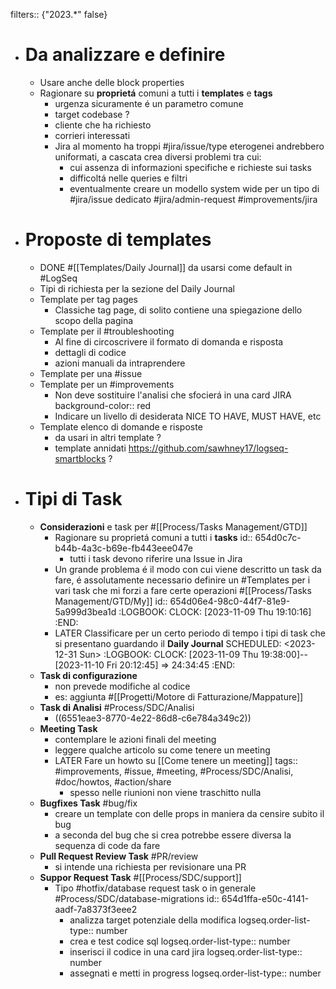 filters:: {"2023.*" false}

- # Da analizzare e definire
	- Usare anche delle block properties
	- Ragionare su **proprietá** comuni a tutti i **templates** e **tags**
		- urgenza sicuramente é un parametro comune
		- target codebase ?
		- cliente che ha richiesto
		- corrieri interessati
		- Jira al momento ha troppi #jira/issue/type eterogenei  andrebbero uniformati, a cascata crea diversi problemi tra cui:
			- cui assenza di informazioni specifiche e richieste sui tasks
			- difficoltá nelle queries e filtri
			- eventualmente creare un modello system wide per un tipo di #jira/issue dedicato #jira/admin-request #improvements/jira
- # Proposte di templates
	- DONE #[[Templates/Daily Journal]] da usarsi come default in #LogSeq
	- Tipi di richiesta per la sezione del Daily Journal
	- Template per tag pages
		- Classiche tag page, di solito contiene una spiegazione dello scopo della pagina
	- Template per il #troubleshooting
		- Al fine di circoscrivere il formato di domanda e risposta
		- dettagli di codice
		- azioni manuali da intraprendere
	- Template per una #issue
	- Template per un #improvements
		- Non deve sostituire l'analisi che sfocierá in una card JIRA
		  background-color:: red
		- Indicare un livello di desiderata NICE TO HAVE, MUST HAVE, etc
	- Template elenco di domande e risposte
		- da usari in altri template ?
		- template annidati https://github.com/sawhney17/logseq-smartblocks ?
- # Tipi di Task
	- **Considerazioni** e task per #[[Process/Tasks Management/GTD]]
		- Ragionare su proprietá comuni a tutti i **tasks**
		  id:: 654d0c7c-b44b-4a3c-b69e-fb443eee047e
			- tutti i task devono riferire una Issue in Jira
		- Un grande problema é il modo con cui viene descritto un task da fare, é assolutamente necessario definire un #Templates per i vari task che mi forzi a fare certe operazioni #[[Process/Tasks Management/GTD/My]]
		  id:: 654d06e4-98c0-44f7-81e9-5a999d3bea1d
		  :LOGBOOK:
		  CLOCK: [2023-11-09 Thu 19:10:16]
		  :END:
		- LATER Classificare per un certo periodo di tempo i tipi di task che si presentano guardando il **Daily Journal**
		  SCHEDULED: <2023-12-31 Sun>
		  :LOGBOOK:
		  CLOCK: [2023-11-09 Thu 19:38:00]--[2023-11-10 Fri 20:12:45] =>  24:34:45
		  :END:
	- **Task di configurazione**
		- non prevede modifiche al codice
		- es: aggiunta #[[Progetti/Motore di Fatturazione/Mappature]]
	- **Task di Analisi** #Process/SDC/Analisi
		- ((6551eae3-8770-4e22-86d8-c6e784a349c2))
	- **Meeting Task**
		- contemplare le azioni finali del  meeting
		- leggere qualche articolo su come tenere un meeting
		- LATER Fare un howto su [[Come tenere un meeting]]
		  tags::  #improvements, #issue, #meeting, #Process/SDC/Analisi, #doc/howtos, #action/share
			- spesso nelle riunioni non viene traschitto nulla
	- **Bugfixes Task** #bug/fix
		- creare un template con delle props in maniera da censire subito il bug
		- a seconda del bug che si crea potrebbe essere diversa la sequenza di code da fare
	- **Pull Request Review Task** #PR/review
		- si intende una richiesta per revisionare una PR
	- **Suppor Request Task** #[[Process/SDC/support]]
		- Tipo #hotfix/database request task o in generale #Process/SDC/database-migrations
		  id:: 654d1ffa-e50c-4141-aadf-7a8373f3eee2
			- analizza target potenziale della modifica
			  logseq.order-list-type:: number
			- crea e test codice sql
			  logseq.order-list-type:: number
			- inserisci il codice in una card jira 
			  logseq.order-list-type:: number
			- assegnati e metti in progress
			  logseq.order-list-type:: number